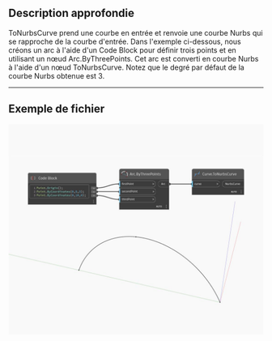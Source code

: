 ## Description approfondie
ToNurbsCurve prend une courbe en entrée et renvoie une courbe Nurbs qui se rapproche de la courbe d'entrée. Dans l'exemple ci-dessous, nous créons un arc à l'aide d'un Code Block pour définir trois points et en utilisant un nœud Arc.ByThreePoints. Cet arc est converti en courbe Nurbs à l'aide d'un nœud ToNurbsCurve. Notez que le degré par défaut de la courbe Nurbs obtenue est 3.
___
## Exemple de fichier

![ToNurbsCurve](./Autodesk.DesignScript.Geometry.Curve.ToNurbsCurve_img.jpg)

